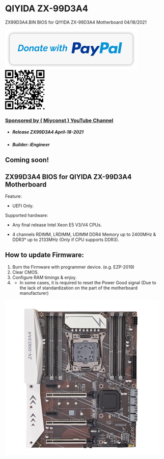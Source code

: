 # QIYIDA ZX-99D3A4
ZX99D3A4.BIN BIOS for QIYIDA ZX-99D3A4 Motherboard 04/18/2021

<a href="https://www.paypal.com/donate?hosted_button_id=ASF2H5CU95MUQ">
  <img src="https://raw.githubusercontent.com/BIOS-iEngineer/PNG/main/PayPal.png" alt="Donate with PayPal" />
</a>
<a href="https://www.paypal.com/donate?hosted_button_id=ASF2H5CU95MUQ">
  <img src="https://raw.githubusercontent.com/BIOS-iEngineer/PNG/main/QR-PayPal.png" alt="Donate with PayPal" />
</a>

### <a target="_blank" rel="noopener noreferrer" href="https://www.youtube.com/c/Miyconst/videos">Sponsored by ( Miyconst ) YouTube Channel </a>
* ##### Release ZX99D3A4 April-18-2021
* ##### Builder: iEngineer

## Coming soon!

## ZX99D3A4 BIOS for QIYIDA ZX-99D3A4 Motherboard
Feature:

* UEFI Only.

Supported hardware:

* Any final release Intel Xeon E5 V3/V4 CPUs.

* 4 channels RDIMM, LRDIMM, UDIMM DDR4 Memory up to 2400MHz & DDR3* up to 2133MHz (Only if CPU supports DDR3).

## How to update Firmware:

   1) Burn the Firmware with programmer device. (e.g. EZP-2019)
   2) Clear CMOS.
   3) Configure RAM timings & enjoy.
   4) * In some cases, it is required to reset the Power Good signal (Due to the lack of standardization on the part of the motherboard manufacturer)

<img src="https://raw.githubusercontent.com/BIOS-iEngineer/PNG/main/X99D3D4.PNG" alt="QIYIDA ZX99D3A4 Motherboard BIOS" />
